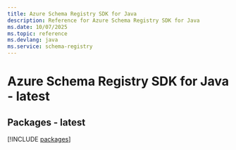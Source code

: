 ```yaml
---
title: Azure Schema Registry SDK for Java
description: Reference for Azure Schema Registry SDK for Java
ms.date: 10/07/2025
ms.topic: reference
ms.devlang: java
ms.service: schema-registry
---
```

# Azure Schema Registry SDK for Java - latest
## Packages - latest
[!INCLUDE [packages](schema-registry-index.md)]